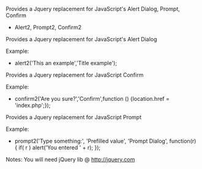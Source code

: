 Provides a Jquery replacement for JavaScript's Alert Dialog, Prompt, Confirm
* Alert2, Prompt2, Confirm2



Provides a Jquery replacement for JavaScript's Alert Dialog
  
Example:
* alert2('This an example','Title example');      



Provides a Jquery replacement for JavaScript Confirm
  
Example:
* confirm2('Are you sure?','Confirm',function () {location.href = 'index.php';});    



Provides a Jquery replacement for JavaScript Prompt
   
Example:
   * prompt2('Type something:', 'Prefilled value', 'Prompt Dialog', function(r) { if( r ) alert('You entered ' + r); });



Notes: You will need jQuery lib @ http://jquery.com

<!-- Jquery -->
<script src="https://ajax.googleapis.com/ajax/libs/jquery/2.1.3/jquery.min.js"></script> 
<!-- jQuery UI -->
<link rel="stylesheet" href="https://ajax.googleapis.com/ajax/libs/jqueryui/1.11.4/themes/smoothness/jquery-ui.css">
<script src="https://ajax.googleapis.com/ajax/libs/jqueryui/1.11.4/jquery-ui.min.js"></script>    
    
